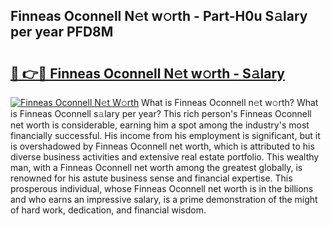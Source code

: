 ## Finneas Oconnell N𝚎t w𝚘rth - Part-H0u S𝚊lary per year PFD8M

# <h2><a href="http://gc2hlw.nevu.top/?p=Finneas+Oconnell">🔗 👉🔴 Finneas Oconnell N𝚎t w𝚘rth - S𝚊lary</a></h2>

[![Finneas Oconnell N𝚎t W𝚘rth](https://i.imgur.com/Oavwk0R.jpeg)](http://gc2hlw.nevu.top/?p=Finneas+Oconnell)
What is Finneas Oconnell n𝚎t w𝚘rth? What is Finneas Oconnell s𝚊lary per year?
This rich person's Finneas Oconnell net worth is considerable, earning him a spot among the industry's most financially successful. His income from his employment is significant, but it is overshadowed by Finneas Oconnell net worth, which is attributed to his diverse business activities and extensive real estate portfolio. This wealthy man, with a Finneas Oconnell net worth among the greatest globally, is renowned for his astute business sense and financial expertise. This prosperous individual, whose Finneas Oconnell net worth is in the billions and who earns an impressive salary, is a prime demonstration of the might of hard work, dedication, and financial wisdom.
